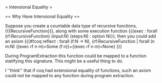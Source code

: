 = Intensional Equality =

== Why Have Intensional Equality ==

Suppose you create a countable data type of recursive functions, {{{RecursiveFunction}}}, along with some execution function {{{exec : forall (rf:RecursiveFunction) (input:N) (steps:N) : option N}}}, then you could add an axiom 
{{{#!coq
reflect : forall (f:N -> N), 
 {rf:RecursiveFunction 
 | forall (n m:N) {(exec rf n m)=Some (f n)}+{(exec rf n m)=None}
}}}

During ProgramExtraction this function could be mapped to a function statifying this signature.  This might be a useful thing to do.

I ''think'' that if coq had extensional equality of functions, such an axiom could not be mapped to any function during program extraction.
